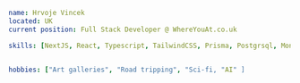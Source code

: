 ```yaml
name: Hrvoje Vincek
located: UK
current position: Full Stack Developer @ WhereYouAt.co.uk

skills: [NextJS, React, Typescript, TailwindCSS, Prisma, Postgrsql, MongoDB, Express, GraphQL, MongoDB. NestJS]


hobbies: ["Art galleries", "Road tripping", "Sci-fi, "AI" ]

```

<!---
hrvojevincek/hrvojevincek is a ✨ special ✨ repository because its `README.md` (this file) appears on your GitHub profile.
You can click the Preview link to take a look at your changes.
--->
